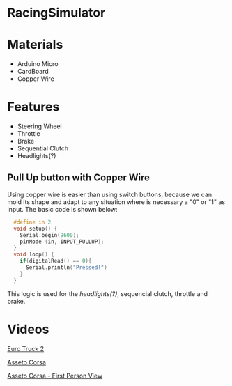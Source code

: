 # RacingSimulator

# Materials
- Arduino Micro
- CardBoard
- Copper Wire


# Features
- Steering Wheel
- Throttle
- Brake
- Sequential Clutch
- Headlights(?)

## Pull Up button with Copper Wire
Using copper wire is easier than using switch buttons, because we can mold its shape and adapt to any situation where is necessary a "0" or "1" as input.
The basic code is shown below:
```c++
  #define in 2
  void setup() {
    Serial.begin(9600);
    pinMode (in, INPUT_PULLUP);
  }
  void loop() {
    if(digitalRead() == 0){
      Serial.println("Pressed!")
    }
  }
```
This logic is used for the _headlights(?)_, sequencial clutch, throttle and brake.

# Videos
[Euro Truck 2](https://www.youtube.com/watch?v=RDurgAw0jrc)

[Asseto Corsa](https://www.youtube.com/watch?v=peM25VW2umI)

[Asseto Corsa - First Person View](https://www.youtube.com/watch?v=GaOq97XELbk)
